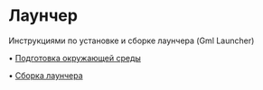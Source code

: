 # Лаунчер

Инструкциями по установке и сборке лаунчера (Gml Launcher)

• [Подготовка окружающей среды](Installation.md)

• [Сборка лаунчера](installation-launcher.md)